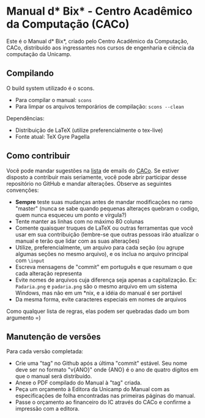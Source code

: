 Manual d* Bix* - Centro Acadêmico da Computação (CACo)
======================================================

Este é o Manual d* Bix*, criado pelo Centro Acadêmico da Computação, CACo,
distribuído aos ingressantes nos cursos de engenharia e ciência da computação
da Unicamp.

Compilando
----------

O build system utilizado é o scons.

 - Para compilar o manual: `scons`
 - Para limpar os arquivos temporários de compilação: `scons --clean`

Dependências:

 - Distribuição de LaTeX (utilize preferencialmente o tex-live)
 - Fonte atual: TeX Gyre Pagella

Como contribuir
---------------

Você pode mandar sugestões na
[lista](http://groups.google.com/group/cacounicamp) de emails do
[CACo](www.caco.ic.unicamp.br). Se estiver disposto a contribuir mais
seriamente, você pode abrir participar desse repositório no GitHub e mandar
alterações. Observe as seguintes convenções:

 - **Sempre** teste suas mudanças antes de mandar modificações no ramo "master"
 (nunca se sabe quando pequenas alteraçes quebram o codigo, quem nunca esqueceu
 um ponto e vírgula?)
 - Tente manter as linhas com no máximo 80 colunas
 - Comente quaisquer truques de LaTeX ou outras ferramentas que você usar em
   sua contribuição (lembre-se que outras pessoas irão atualizar o manual e
   terão que lidar com as suas alterações)
 - Utilize, preferencialmente, um arquivo para cada seção (ou agrupe algumas
   seções no mesmo arquivo), e os inclua no arquivo principal com `\input`
 - Escreva mensagens de "commit" em português e que resumam o que cada
   alteração representa
 - Evite nomes de arquivos cuja diferença seja apenas a capitalização. Ex:
   `Padaria.png` e `padaria.png` são o mesmo arquivo em um sistema Windows, mas
   não em um \*nix, e a idéia do manual é ser portável
 - Da mesma forma, evite caracteres especiais em nomes de arquivos

Como qualquer lista de regras, elas podem ser quebradas dado um bom argumento =)

Manutenção de versões
---------------------

Para cada versão completada:
 - Crie uma "tag" no Github após a última "commit" estável. Seu nome deve ser
   no formato "v{ANO}" onde {ANO} é o ano de quatro dígitos em que o manual
   será distribuído.
 - Anexe o PDF compilado do Manual à "tag" criada.
 - Peça um orçamento à Editora da Unicamp do Manual com as especificações de
   folha encontradas nas primeiras páginas do manual.
 - Passe o orçamento ao financeiro do IC através do CACo e confirme a impressão
   com a editora.
